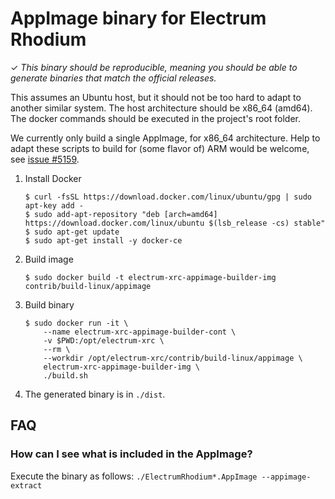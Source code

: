 # AppImage binary for Electrum Rhodium

✓ _This binary should be reproducible, meaning you should be able to generate
binaries that match the official releases._

This assumes an Ubuntu host, but it should not be too hard to adapt to another
similar system. The host architecture should be x86_64 (amd64).
The docker commands should be executed in the project's root folder.

We currently only build a single AppImage, for x86_64 architecture.
Help to adapt these scripts to build for (some flavor of) ARM would be welcome,
see [issue #5159](https://github.com/spesmilo/electrum/issues/5159).

1. Install Docker

   ```
   $ curl -fsSL https://download.docker.com/linux/ubuntu/gpg | sudo apt-key add -
   $ sudo add-apt-repository "deb [arch=amd64] https://download.docker.com/linux/ubuntu $(lsb_release -cs) stable"
   $ sudo apt-get update
   $ sudo apt-get install -y docker-ce
   ```

2. Build image

   ```
   $ sudo docker build -t electrum-xrc-appimage-builder-img contrib/build-linux/appimage
   ```

3. Build binary

   ```
   $ sudo docker run -it \
       --name electrum-xrc-appimage-builder-cont \
       -v $PWD:/opt/electrum-xrc \
       --rm \
       --workdir /opt/electrum-xrc/contrib/build-linux/appimage \
       electrum-xrc-appimage-builder-img \
       ./build.sh
   ```

4. The generated binary is in `./dist`.

## FAQ

### How can I see what is included in the AppImage?

Execute the binary as follows: `./ElectrumRhodium*.AppImage --appimage-extract`
